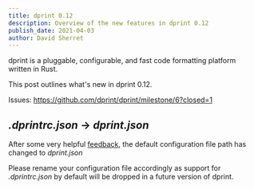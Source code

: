 ```yaml
---
title: dprint 0.12
description: Overview of the new features in dprint 0.12
publish_date: 2021-04-03
author: David Sherret
---
```


dprint is a pluggable, configurable, and fast code formatting platform written in Rust.

This post outlines what's new in dprint 0.12.

Issues: https://github.com/dprint/dprint/milestone/6?closed=1

## _.dprintrc.json_ -> _dprint.json_

After some very helpful [feedback](https://github.com/dprint/dprint/issues/342), the default configuration file path has changed to _dprint.json_

Please rename your configuration file accordingly as support for _.dprintrc.json_ by default will be dropped in a future version of dprint.
